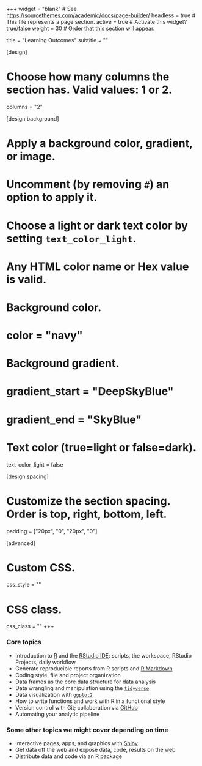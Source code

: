 +++
widget = "blank"  # See https://sourcethemes.com/academic/docs/page-builder/
headless = true  # This file represents a page section.
active = true  # Activate this widget? true/false
weight = 30  # Order that this section will appear.

title = "Learning Outcomes"
subtitle = ""

[design]
  # Choose how many columns the section has. Valid values: 1 or 2.
  columns = "2"

[design.background]
  # Apply a background color, gradient, or image.
  #   Uncomment (by removing `#`) an option to apply it.
  #   Choose a light or dark text color by setting `text_color_light`.
  #   Any HTML color name or Hex value is valid.

  # Background color.
  # color = "navy"
  
  # Background gradient.
  # gradient_start = "DeepSkyBlue"
  # gradient_end = "SkyBlue"
  
  # Text color (true=light or false=dark).
  text_color_light = false

[design.spacing]
  # Customize the section spacing. Order is top, right, bottom, left.
  padding = ["20px", "0", "20px", "0"]

[advanced]
 # Custom CSS. 
 css_style = ""
 
 # CSS class.
 css_class = ""
+++

### Core topics

- Introduction to [R](http://www.r-project.org) and the [RStudio IDE](http://www.rstudio.com/products/rstudio/): scripts, the workspace, RStudio Projects, daily workflow
- Generate reproducible reports from R scripts and [R Markdown](http://rmarkdown.rstudio.com)
- Coding style, file and project organization
- Data frames as the core data structure for data analysis
- Data wrangling and manipulation using the [`tidyverse`](https://tidyverse.org)
- Data visualization with [`ggplot2`](https://ggplot2.tidyverse.org/)
- How to write functions and work with R in a functional style
- Version control with Git; collaboration via [GitHub](https://github.com)
- Automating your analytic pipeline

### Some other topics we might cover depending on time
- Interactive pages, apps, and graphics with [Shiny](http://shiny.rstudio.com)
- Get data off the web and expose data, code, results on the web
- Distribute data and code via an R package
